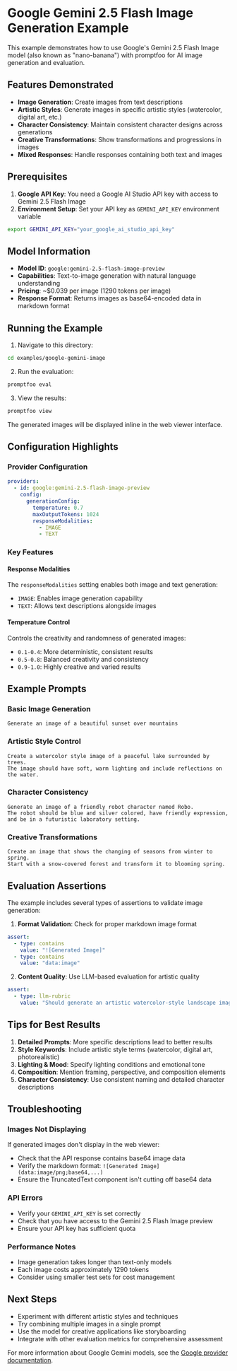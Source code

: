 # Google Gemini 2.5 Flash Image Generation Example

This example demonstrates how to use Google's Gemini 2.5 Flash Image model (also known as "nano-banana") with promptfoo for AI image generation and evaluation.

## Features Demonstrated

- **Image Generation**: Create images from text descriptions
- **Artistic Styles**: Generate images in specific artistic styles (watercolor, digital art, etc.)
- **Character Consistency**: Maintain consistent character designs across generations
- **Creative Transformations**: Show transformations and progressions in images
- **Mixed Responses**: Handle responses containing both text and images

## Prerequisites

1. **Google API Key**: You need a Google AI Studio API key with access to Gemini 2.5 Flash Image
2. **Environment Setup**: Set your API key as `GEMINI_API_KEY` environment variable

```bash
export GEMINI_API_KEY="your_google_ai_studio_api_key"
```

## Model Information

- **Model ID**: `google:gemini-2.5-flash-image-preview`
- **Capabilities**: Text-to-image generation with natural language understanding
- **Pricing**: ~$0.039 per image (1290 tokens per image)
- **Response Format**: Returns images as base64-encoded data in markdown format

## Running the Example

1. Navigate to this directory:
```bash
cd examples/google-gemini-image
```

2. Run the evaluation:
```bash
promptfoo eval
```

3. View the results:
```bash
promptfoo view
```

The generated images will be displayed inline in the web viewer interface.

## Configuration Highlights

### Provider Configuration
```yaml
providers:
  - id: google:gemini-2.5-flash-image-preview
    config:
      generationConfig:
        temperature: 0.7
        maxOutputTokens: 1024
        responseModalities: 
          - IMAGE
          - TEXT
```

### Key Features

#### Response Modalities
The `responseModalities` setting enables both image and text generation:
- `IMAGE`: Enables image generation capability
- `TEXT`: Allows text descriptions alongside images

#### Temperature Control
Controls the creativity and randomness of generated images:
- `0.1-0.4`: More deterministic, consistent results
- `0.5-0.8`: Balanced creativity and consistency  
- `0.9-1.0`: Highly creative and varied results

## Example Prompts

### Basic Image Generation
```
Generate an image of a beautiful sunset over mountains
```

### Artistic Style Control
```
Create a watercolor style image of a peaceful lake surrounded by trees.
The image should have soft, warm lighting and include reflections on the water.
```

### Character Consistency
```
Generate an image of a friendly robot character named Robo.
The robot should be blue and silver colored, have friendly expression,
and be in a futuristic laboratory setting.
```

### Creative Transformations
```
Create an image that shows the changing of seasons from winter to spring.
Start with a snow-covered forest and transform it to blooming spring.
```

## Evaluation Assertions

The example includes several types of assertions to validate image generation:

1. **Format Validation**: Check for proper markdown image format
```yaml
assert:
  - type: contains
    value: "![Generated Image]"
  - type: contains
    value: "data:image"
```

2. **Content Quality**: Use LLM-based evaluation for artistic quality
```yaml
assert:
  - type: llm-rubric
    value: "Should generate an artistic watercolor-style landscape image"
```

## Tips for Best Results

1. **Detailed Prompts**: More specific descriptions lead to better results
2. **Style Keywords**: Include artistic style terms (watercolor, digital art, photorealistic)
3. **Lighting & Mood**: Specify lighting conditions and emotional tone
4. **Composition**: Mention framing, perspective, and composition elements
5. **Character Consistency**: Use consistent naming and detailed character descriptions

## Troubleshooting

### Images Not Displaying
If generated images don't display in the web viewer:
- Check that the API response contains base64 image data
- Verify the markdown format: `![Generated Image](data:image/png;base64,...)`
- Ensure the TruncatedText component isn't cutting off base64 data

### API Errors
- Verify your `GEMINI_API_KEY` is set correctly
- Check that you have access to the Gemini 2.5 Flash Image preview
- Ensure your API key has sufficient quota

### Performance Notes
- Image generation takes longer than text-only models
- Each image costs approximately 1290 tokens
- Consider using smaller test sets for cost management

## Next Steps

- Experiment with different artistic styles and techniques
- Try combining multiple images in a single prompt
- Use the model for creative applications like storyboarding
- Integrate with other evaluation metrics for comprehensive assessment

For more information about Google Gemini models, see the [Google provider documentation](../../site/docs/providers/google.md).